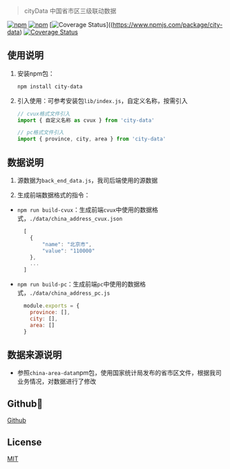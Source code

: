 > cityData 中国省市区三级联动数据

  [![npm](https://img.shields.io/badge/npm-6.11.1-blue.svg)](https://www.npmjs.com/package/city-data)
  [![npm](https://img.shields.io/npm/dw/city-data.svg)](https://www.npmjs.com/package/city-data)
  [![Coverage Status](https://travis-ci.org/Selvin11/city-data.svg?branch=master)]((https://www.npmjs.com/package/city-data)
  [![Coverage Status](https://coveralls.io/repos/github/Selvin11/city-data/badge.svg?branch=master)](https://coveralls.io/github/Selvin11/city-data?branch=master)

## 使用说明

1. 安装npm包：

    ```bash
    npm install city-data
    ```

2. 引入使用：可参考安装包`lib/index.js`，自定义名称，按需引入

    ```javascript
    // cvux格式文件引入
    import { 自定义名称 as cvux } from 'city-data'
    
    // pc格式文件引入
    import { province, city, area } from 'city-data'
    ```


## 数据说明

1. 源数据为`back_end_data.js`，我司后端使用的源数据

2. 生成前端数据格式的指令：

  * `npm run build-cvux`：生成前端`cvux`中使用的数据格式，`./data/china_address_cvux.json`

    ```javascript
      [
        {
            "name": "北京市",
            "value": "110000"
        },
        ...
      ]
    ```

  * `npm run build-pc`：生成前端`pc`中使用的数据格式，`./data/china_address_pc.js`

    ```javascript
      module.exports = {
        province: [],
        city: [],
        area: []
      }
    ```


## 数据来源说明

* 参照`china-area-data`npm包，使用国家统计局发布的省市区文件，根据我司业务情况，对数据进行了修改


## Github👏

  [Github](https://github.com/Selvin11/city-data)


## License

  [MIT](LICENSE)
